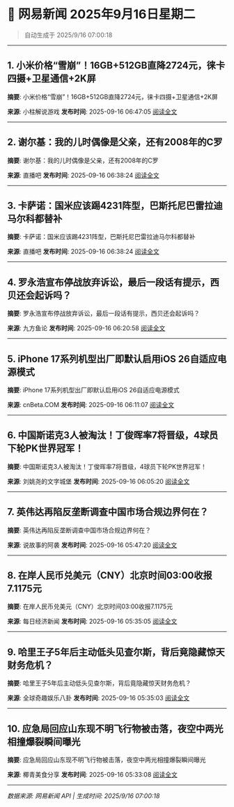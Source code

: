 # 📰 网易新闻 2025年9月16日星期二

> 自动生成于 2025/9/16 07:00:18

---

## 1. 小米价格“雪崩”！16GB+512GB直降2724元，徕卡四摄+卫星通信+2K屏

**摘要**: 小米价格“雪崩”！16GB+512GB直降2724元，徕卡四摄+卫星通信+2K屏

**来源**: 小柱解说游戏
**发布时间**: 2025-09-16 06:47:05
[阅读全文](https://m.163.com/news/article/K9IDBA2B0553TKK8.html)

---

## 2. 谢尔基：我的儿时偶像是父亲，还有2008年的C罗

**摘要**: 谢尔基：我的儿时偶像是父亲，还有2008年的C罗

**来源**: 直播吧
**发布时间**: 2025-09-16 06:38:24
[阅读全文](https://m.163.com/news/article/K9ICRD290529AQIE.html)

---

## 3. 卡萨诺：国米应该踢4231阵型，巴斯托尼巴雷拉迪马尔科都替补

**摘要**: 卡萨诺：国米应该踢4231阵型，巴斯托尼巴雷拉迪马尔科都替补

**来源**: 直播吧
**发布时间**: 2025-09-16 06:38:24
[阅读全文](https://m.163.com/news/article/K9ICRCU00529AQIE.html)

---

## 4. 罗永浩宣布停战放弃诉讼，最后一段话有提示，西贝还会起诉吗？

**摘要**: 罗永浩宣布停战放弃诉讼，最后一段话有提示，西贝还会起诉吗？

**来源**: 九方鱼论
**发布时间**: 2025-09-16 06:20:58
[阅读全文](https://m.163.com/news/article/K9IBRERP05524FCB.html)

---

## 5. iPhone 17系列机型出厂即默认启用iOS 26自适应电源模式

**摘要**: iPhone 17系列机型出厂即默认启用iOS 26自适应电源模式

**来源**: cnBeta.COM
**发布时间**: 2025-09-16 06:11:07
[阅读全文](https://m.163.com/news/article/K9IB9EL60511BLFD.html)

---

## 6. 中国斯诺克3人被淘汰！丁俊晖率7将晋级，4球员下轮PK世界冠军！

**摘要**: 中国斯诺克3人被淘汰！丁俊晖率7将晋级，4球员下轮PK世界冠军！

**来源**: 刘姚尧的文字城堡
**发布时间**: 2025-09-16 06:05:20
[阅读全文](https://m.163.com/news/article/K9IAR4E10529NGL0.html)

---

## 7. 英伟达再陷反垄断调查中国市场合规边界何在？

**摘要**: 英伟达再陷反垄断调查中国市场合规边界何在？

**来源**: 说故事的阿袭
**发布时间**: 2025-09-16 05:47:20
[阅读全文](https://m.163.com/news/article/K9I9TSUB05566SDU.html)

---

## 8. 在岸人民币兑美元（CNY）北京时间03:00收报7.1175元

**摘要**: 在岸人民币兑美元（CNY）北京时间03:00收报7.1175元

**来源**: 每日经济新闻
**发布时间**: 2025-09-16 05:35:05
[阅读全文](https://m.163.com/news/article/K9I97F1S0512B07B.html)

---

## 9. 哈里王子5年后主动低头见查尔斯，背后竟隐藏惊天财务危机？

**摘要**: 哈里王子5年后主动低头见查尔斯，背后竟隐藏惊天财务危机？

**来源**: 全球奇趣娱乐八卦
**发布时间**: 2025-09-16 05:35:03
[阅读全文](https://m.163.com/news/article/K9HGMPLS0552BJZ5.html)

---

## 10. 应急局回应山东现不明飞行物被击落，夜空中两光相撞爆裂瞬间曝光

**摘要**: 应急局回应山东现不明飞行物被击落，夜空中两光相撞爆裂瞬间曝光

**来源**: 椰青美食分享
**发布时间**: 2025-09-16 05:33:08
[阅读全文](https://m.163.com/news/article/K9I93T780553TF9H.html)

---

*数据来源: 网易新闻 API | 生成时间: 2025/9/16 07:00:18*